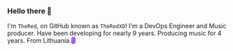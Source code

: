 ### Hello there 👋
I'm `TheRed`, on GitHub known as `TheRedXD`! I'm a DevOps Engineer and Music producer. Have been developing for nearly 9 years. Producing music for 4 years. From Lithuania. <span style="background-color:#aa5cff;color:white;padding-left:5px;padding-right:5px;border-radius:5px;"></span>

<!--
**TheRedXD/TheRedXD** is a ✨ _special_ ✨ repository because its `README.md` (this file) appears on your GitHub profile.

Here are some ideas to get you started:

- 🔭 I’m currently working on ...
- 🌱 I’m currently learning ...
- 👯 I’m looking to collaborate on ...
- 🤔 I’m looking for help with ...
- 💬 Ask me about ...
- 📫 How to reach me: ...
- 😄 Pronouns: ...
- ⚡ Fun fact: ...
-->

